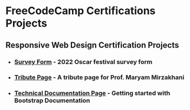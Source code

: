 # FreeCodeCamp Certifications Projects

## Responsive Web Design Certification Projects

- ### [Survey Form](https://alibaghbanice.github.io/FreeCodeCamp-Certifications-Projects/HTML-CSS/1-Survery-Form/index.html) - 2022 Oscar festival survey form

- ### [Tribute Page](https://alibaghbanice.github.io/FreeCodeCamp-Certifications-Projects/HTML-CSS/2-Tribute-Page/index.html) - A tribute page for Prof. Maryam Mirzakhani

- ### [Technical Documentation Page](https://alibaghbanice.github.io/FreeCodeCamp-Certifications-Projects/HTML-CSS/3-Technical-Documentation-Page/index.html) - Getting started with Bootstrap Documentation

